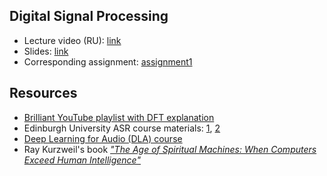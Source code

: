## Digital Signal Processing

- Lecture video (RU): [link](https://youtu.be/GCfOOrHE1g8?si=I4qOGjGR2MR4iqCD)
- Slides: [link](https://docs.google.com/presentation/d/1Bs-Y6Taz3MqKf_vWpF-algNpsQpwJJrlumyW-WwhnAQ/edit?usp=sharing)
- Corresponding assignment: [assignment1](../../assignments/assignment1/README.md)


## Resources

* [Brilliant YouTube playlist with DFT explanation](https://youtube.com/playlist?list=PLn0OLiymPak2jxGCbWrcgmXUtt9Lbjj_A&si=D-20sFlmFbxg7hK6)
* Edinburgh University ASR course materials: [1](https://www.inf.ed.ac.uk/teaching/courses/asr/2024-25/asr02-signal.pdf), [2](https://www.inf.ed.ac.uk/teaching/courses/asr/2024-25/asr03-mfcc.pdf)
* [Deep Learning for Audio (DLA) course](https://github.com/markovka17/dla/tree/2024/week02)
* Ray Kurzweil's book [*"The Age of Spiritual Machines: When Computers Exceed Human Intelligence"*](https://en.wikipedia.org/wiki/The_Age_of_Spiritual_Machines)
